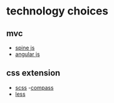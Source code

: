 technology choices
===

mvc
---

- [spine js](http://spinejs.com)
- [angular js](http://angularjs.org/)

css extension
---

- [scss](http://sass-lang.com/)
    -[compass](http://compass-style.org/)
- [less](http://lesscss.org/)